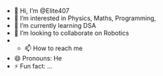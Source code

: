 - 👋 Hi, I’m @Elite407
- 👀 I’m interested in Physics, Maths, Programming, 
- 🌱 I’m currently learning DSA
- 💞️ I’m looking to collaborate on Robotics
- - 📫 How to reach me 
- 😄 Pronouns: He
- ⚡ Fun fact: ...

<!---
Elite407/Elite407 is a ✨ special ✨ repository because its `README.md` (this file) appears on your GitHub profile.
You can click the Preview link to take a look at your changes.
--->
